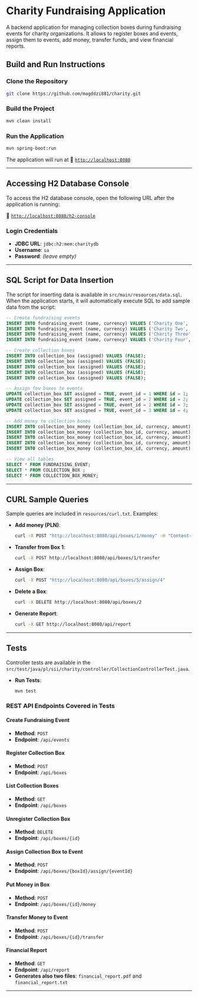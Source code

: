 # Charity Fundraising Application

A backend application for managing collection boxes during fundraising events for charity organizations. It allows to register boxes and events, assign them to events, add money, transfer funds, and view financial reports.

## Build and Run Instructions

### Clone the Repository
```bash
git clone https://github.com/magddzi881/charity.git
```

### Build the Project
```bash
mvn clean install
```

### Run the Application
```bash
mvn spring-boot:run
```

The application will run at 🔗 [`http://localhost:8080`](http://localhost:8080)

---

## Accessing H2 Database Console

To access the H2 database console, open the following URL after the application is running:

🔗 [`http://localhost:8080/h2-console`](http://localhost:8080/h2-console)

### Login Credentials

- **JDBC URL**: `jdbc:h2:mem:charitydb`
- **Username**: `sa`
- **Password**: *(leave empty)*

---

## SQL Script for Data Insertion
The script for inserting data is available in `src/main/resources/data.sql`. When the application starts, it will automatically execute SQL to add sample data from the script:
```sql
-- Create fundraising events
INSERT INTO fundraising_event (name, currency) VALUES ('Charity One', 'EUR');
INSERT INTO fundraising_event (name, currency) VALUES ('Charity Two', 'USD');
INSERT INTO fundraising_event (name, currency) VALUES ('Charity Three', 'USD');
INSERT INTO fundraising_event (name, currency) VALUES ('Charity Four', 'PLN');

-- Create collection boxes
INSERT INTO collection_box (assigned) VALUES (FALSE);
INSERT INTO collection_box (assigned) VALUES (FALSE);
INSERT INTO collection_box (assigned) VALUES (FALSE);
INSERT INTO collection_box (assigned) VALUES (FALSE);
INSERT INTO collection_box (assigned) VALUES (FALSE);

-- Assign few boxes to events
UPDATE collection_box SET assigned = TRUE, event_id = 1 WHERE id = 1;
UPDATE collection_box SET assigned = TRUE, event_id = 2 WHERE id = 2;
UPDATE collection_box SET assigned = TRUE, event_id = 2 WHERE id = 3;
UPDATE collection_box SET assigned = TRUE, event_id = 3 WHERE id = 4;

-- Add money to collection boxes
INSERT INTO collection_box_money (collection_box_id, currency, amount) VALUES (1, 'EUR', 50.00);
INSERT INTO collection_box_money (collection_box_id, currency, amount) VALUES (2, 'USD', 20.00);
INSERT INTO collection_box_money (collection_box_id, currency, amount) VALUES (2, 'EUR', 10.00);
INSERT INTO collection_box_money (collection_box_id, currency, amount) VALUES (3, 'USD', 5.50);
INSERT INTO collection_box_money (collection_box_id, currency, amount) VALUES (4, 'PLN', 100.00);

-- View all tables
SELECT * FROM FUNDRAISING_EVENT;
SELECT * FROM COLLECTION_BOX ;
SELECT * FROM COLLECTION_BOX_MONEY;
```
---

## CURL Sample Queries
Sample queries are included in `resources/curl.txt`. Examples:

- **Add money (PLN)**:
    ```bash
    curl -X POST "http://localhost:8080/api/boxes/1/money" -H "Content-Type: application/json" -d "{\"currency\":\"PLN\",\"amount\":11.20}"
    ```

- **Transfer from Box 1**:
    ```bash
    curl -X POST http://localhost:8080/api/boxes/1/transfer
    ```

- **Assign Box**:
    ```bash
    curl -X POST "http://localhost:8080/api/boxes/5/assign/4"
    ```

- **Delete a Box**:
    ```bash
    curl -X DELETE http://localhost:8080/api/boxes/2
    ```

- **Generate Report**:
    ```bash
    curl -X GET http://localhost:8080/api/report
    ```

---


## Tests

Controller tests are available in the `src/test/java/pl/sii/charity/controller/CollectionControllerTest.java`.
- **Run Tests**:
    ```bash
    mvn test
    ```


### REST API Endpoints Covered in Tests

#### **Create Fundraising Event**
- **Method**: `POST`
- **Endpoint**: `/api/events`

#### **Register Collection Box**
- **Method**: `POST`
- **Endpoint**: `/api/boxes`

#### **List Collection Boxes**
- **Method**: `GET`
- **Endpoint**: `/api/boxes`

#### **Unregister Collection Box**
- **Method**: `DELETE`
- **Endpoint**: `/api/boxes/{id}`

####  **Assign Collection Box to Event**
- **Method**: `POST`
- **Endpoint**: `/api/boxes/{boxId}/assign/{eventId}`

#### **Put Money in Box**
- **Method**: `POST`
- **Endpoint**: `/api/boxes/{id}/money`

#### **Transfer Money to Event**
- **Method**: `POST`
- **Endpoint**: `/api/boxes/{id}/transfer`

#### **Financial Report**
- **Method**: `GET`
- **Endpoint**: `/api/report`
- **Generates also two files**: `financial_report.pdf` and `financial_report.txt`

---
